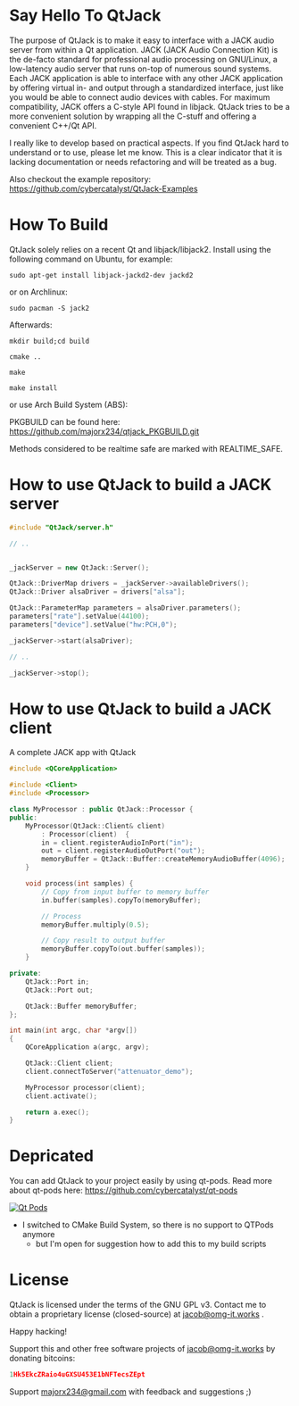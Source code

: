 Say Hello To QtJack
=======================

The purpose of QtJack is to make it easy to interface with a JACK audio server from within a Qt application. JACK (JACK Audio Connection Kit) is the de-facto standard for professional audio processing on GNU/Linux, a low-latency audio server that runs on-top of numerous sound systems. Each JACK application is able to interface with any other JACK application by offering virtual in- and output through a standardized interface, just like you would be able to connect audio devices with cables. For maximum compatibility, JACK offers a C-style API found in libjack. QtJack tries to be a more convenient solution by wrapping all the C-stuff and offering a convenient C++/Qt API.

I really like to develop based on practical aspects. If you find QtJack hard to understand or to use, please let me know. This is a clear indicator that it is lacking documentation or needs refactoring and will be treated as a bug.

Also checkout the example repository:
https://github.com/cybercatalyst/QtJack-Examples

How To Build
============

QtJack solely relies on a recent Qt and libjack/libjack2. Install using the following command on Ubuntu, for example:

`sudo apt-get install libjack-jackd2-dev jackd2`

or on Archlinux:

`sudo pacman -S jack2`

Afterwards: 

`mkdir build;cd build`

`cmake ..` 

`make`

`make install`

or use  Arch Build System (ABS):

PKGBUILD can be found here:
https://github.com/majorx234/qtjack_PKGBUILD.git


Methods considered to be realtime safe are marked with REALTIME_SAFE.


How to use QtJack to build a JACK server
==========

```cpp
#include "QtJack/server.h"

// ..


_jackServer = new QtJack::Server();

QtJack::DriverMap drivers = _jackServer->availableDrivers();
QtJack::Driver alsaDriver = drivers["alsa"];

QtJack::ParameterMap parameters = alsaDriver.parameters();
parameters["rate"].setValue(44100);
parameters["device"].setValue("hw:PCH,0");

_jackServer->start(alsaDriver);

// ..

_jackServer->stop();

```

How to use QtJack to build a JACK client
==========

A complete JACK app with QtJack
```cpp
#include <QCoreApplication>

#include <Client>
#include <Processor>

class MyProcessor : public QtJack::Processor {
public:
    MyProcessor(QtJack::Client& client)
        : Processor(client)  {
        in = client.registerAudioInPort("in");
        out = client.registerAudioOutPort("out");
        memoryBuffer = QtJack::Buffer::createMemoryAudioBuffer(4096);
    }

    void process(int samples) {
        // Copy from input buffer to memory buffer
        in.buffer(samples).copyTo(memoryBuffer);

        // Process
        memoryBuffer.multiply(0.5);

        // Copy result to output buffer
        memoryBuffer.copyTo(out.buffer(samples));
    }

private:
    QtJack::Port in;
    QtJack::Port out;

    QtJack::Buffer memoryBuffer;
};

int main(int argc, char *argv[])
{
    QCoreApplication a(argc, argv);

    QtJack::Client client;
    client.connectToServer("attenuator_demo");

    MyProcessor processor(client);
    client.activate();

    return a.exec();
}

```

Depricated
========
You can add QtJack to your project easily by using qt-pods. Read more about qt-pods here:
https://github.com/cybercatalyst/qt-pods

[![Qt Pods](http://qt-pods.org/assets/logo.png "Qt Pods")](http://qt-pods.org)

- I switched to CMake Build System, so there is no support to QTPods anymore
  - but I'm open for suggestion how to add this to my build scripts


License
========
QtJack is licensed under the terms of the GNU GPL v3. Contact me to obtain a proprietary license (closed-source) at jacob@omg-it.works .

Happy hacking!

Support this and other free software projects of jacob@omg-it.works by donating bitcoins:
```cpp
1Hk5EkcZRaio4uGXSU453E1bNFTecsZEpt
```

Support majorx234@gmail.com with feedback and suggestions ;)



